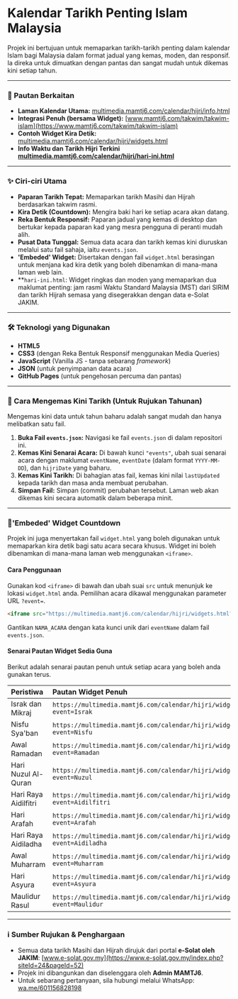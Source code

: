 # Kalendar Tarikh Penting Islam Malaysia

Projek ini bertujuan untuk memaparkan tarikh-tarikh penting dalam kalendar Islam bagi Malaysia dalam format jadual yang kemas, moden, dan responsif. Ia direka untuk dimuatkan dengan pantas dan sangat mudah untuk dikemas kini setiap tahun.

---

### 🔗 Pautan Berkaitan

*   **Laman Kalendar Utama:** [multimedia.mamtj6.com/calendar/hijri/info.html](https://multimedia.mamtj6.com/calendar/hijri/info.html)
*   **Integrasi Penuh (bersama Widget):** [www.mamtj6.com/takwim/takwim-islam](https://www.mamtj6.com/takwim/takwim-islam)
*   **Contoh Widget Kira Detik:** [multimedia.mamtj6.com/calendar/hijri/widgets.html](https://multimedia.mamtj6.com/calendar/hijri/widgets.html)
*   **Info Waktu dan Tarikh Hijri Terkini** [**multimedia.mamtj6.com/calendar/hijri/hari-ini.html**](https://multimedia.mamtj6.com/calendar/hijri/hari-ini.html)

---

### ✨ Ciri-ciri Utama

*   **Paparan Tarikh Tepat:** Memaparkan tarikh Masihi dan Hijrah berdasarkan takwim rasmi.
*   **Kira Detik (Countdown):** Mengira baki hari ke setiap acara akan datang.
*   **Reka Bentuk Responsif:** Paparan jadual yang kemas di desktop dan bertukar kepada paparan kad yang mesra pengguna di peranti mudah alih.
*   **Pusat Data Tunggal:** Semua data acara dan tarikh kemas kini diuruskan melalui satu fail sahaja, iaitu `events.json`.
*   **'Embeded' Widget:** Disertakan dengan fail `widget.html` berasingan untuk menjana kad kira detik yang boleh dibenamkan di mana-mana laman web lain.
*   **`hari-ini.html`: Widget ringkas dan moden yang memaparkan dua maklumat penting: jam rasmi Waktu Standard Malaysia (MST) dari SIRIM dan tarikh Hijrah semasa yang disegerakkan dengan data e-Solat JAKIM.

---


### 🛠️ Teknologi yang Digunakan

*   **HTML5**
*   **CSS3** (dengan Reka Bentuk Responsif menggunakan Media Queries)
*   **JavaScript** (Vanilla JS - tanpa sebarang *framework*)
*   **JSON** (untuk penyimpanan data acara)
*   **GitHub Pages** (untuk pengehosan percuma dan pantas)

---

### 🔄 Cara Mengemas Kini Tarikh (Untuk Rujukan Tahunan)

Mengemas kini data untuk tahun baharu adalah sangat mudah dan hanya melibatkan satu fail.

1.  **Buka Fail `events.json`:** Navigasi ke fail `events.json` di dalam repositori ini.
2.  **Kemas Kini Senarai Acara:** Di bawah kunci `"events"`, ubah suai senarai acara dengan maklumat `eventName`, `eventDate` (dalam format `YYYY-MM-DD`), dan `hijriDate` yang baharu.
3.  **Kemas Kini Tarikh:** Di bahagian atas fail, kemas kini nilai `lastUpdated` kepada tarikh dan masa anda membuat perubahan.
4.  **Simpan Fail:** Simpan (commit) perubahan tersebut. Laman web akan dikemas kini secara automatik dalam beberapa minit.

---

### 🧩'Embeded' Widget Countdown

Projek ini juga menyertakan fail `widget.html` yang boleh digunakan untuk memaparkan kira detik bagi satu acara secara khusus. Widget ini boleh dibenamkan di mana-mana laman web menggunakan `<iframe>`.

#### Cara Penggunaan

Gunakan kod `<iframe>` di bawah dan ubah suai `src` untuk menunjuk ke lokasi `widget.html` anda. Pemilihan acara dikawal menggunakan parameter URL `?event=`.

```html
<iframe src="https://multimedia.mamtj6.com/calendar/hijri/widgets.html?event=NAMA_ACARA" style="width:250px; height:350px; border:none;"></iframe>
```

Gantikan `NAMA_ACARA` dengan kata kunci unik dari `eventName` dalam fail `events.json`.

#### Senarai Pautan Widget Sedia Guna

Berikut adalah senarai pautan penuh untuk setiap acara yang boleh anda gunakan terus.

| Peristiwa | Pautan Widget Penuh |
| :--- | :--- |
| Israk dan Mikraj | `https://multimedia.mamtj6.com/calendar/hijri/widgets.html?event=Israk` |
| Nisfu Sya'ban | `https://multimedia.mamtj6.com/calendar/hijri/widgets.html?event=Nisfu` |
| Awal Ramadan | `https://multimedia.mamtj6.com/calendar/hijri/widgets.html?event=Ramadan` |
| Hari Nuzul Al-Quran | `https://multimedia.mamtj6.com/calendar/hijri/widgets.html?event=Nuzul` |
| Hari Raya Aidilfitri | `https://multimedia.mamtj6.com/calendar/hijri/widgets.html?event=Aidilfitri` |
| Hari Arafah | `https://multimedia.mamtj6.com/calendar/hijri/widgets.html?event=Arafah` |
| Hari Raya Aidiladha | `https://multimedia.mamtj6.com/calendar/hijri/widgets.html?event=Aidiladha` |
| Awal Muharram | `https://multimedia.mamtj6.com/calendar/hijri/widgets.html?event=Muharram` |
| Hari Asyura | `https://multimedia.mamtj6.com/calendar/hijri/widgets.html?event=Asyura` |
| Maulidur Rasul | `https://multimedia.mamtj6.com/calendar/hijri/widgets.html?event=Maulidur` |

---

### ℹ️ Sumber Rujukan & Penghargaan

*   Semua data tarikh Masihi dan Hijrah dirujuk dari portal **e-Solat oleh JAKIM**: [www.e-solat.gov.my](https://www.e-solat.gov.my/index.php?siteId=24&pageId=52)
*   Projek ini dibangunkan dan diselenggara oleh **Admin MAMTJ6**.
*   Untuk sebarang pertanyaan, sila hubungi melalui WhatsApp: [wa.me/601156828198](https://wa.me/601156828198)

